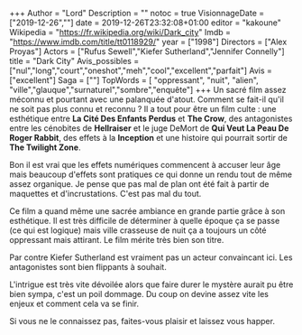 +++
Author = "Lord"
Description = ""
notoc = true
VisionnageDate = ["2019-12-26",""]
date = 2019-12-26T23:32:08+01:00
editor = "kakoune"
Wikipedia = "https://fr.wikipedia.org/wiki/Dark_city"
Imdb = "https://www.imdb.com/title/tt0118929/"
year = ["1998"]
Directors = ["Alex Proyas"]
Actors = ["Rufus Sewell","Kiefer Sutherland","Jennifer Connelly"]
title = "Dark City"
Avis_possibles = ["nul","long","court","oneshot","meh","cool","excellent","parfait"]
Avis = ["excellent"] 
Saga = [""]
TopWords = [  "oppressant", "nuit", "alien", "ville","glauque","surnaturel","sombre","enquête"]
+++
Un sacré film assez méconnu et pourtant avec une palanquée d'atout.
Comment se fait-il qu'il ne soit pas plus connu et reconnu ?
Il a tout pour être un film culte : une esthétique entre **La Cité Des Enfants Perdus** et **The Crow**, des antagonistes entre les cénobites de **Hellraiser** et le juge DeMort de **Qui Veut La Peau De Roger Rabbit**, des effets à la **Inception** et une histoire qui pourrait sortir de **The Twilight Zone**.

Bon il est vrai que les effets numériques commencent à accuser leur âge mais beaucoup d'effets sont pratiques ce qui donne un rendu tout de même assez organique.
Je pense que pas mal de plan ont été fait à partir de maquettes et d'incrustations.
C'est pas mal du tout.

Ce film a quand même une sacrée ambiance en grande partie grâce à son esthétique.
Il est très difficile de déterminer à quelle époque ça se passe (ce qui est logique) mais ville crasseuse de nuit ça a toujours un côté oppressant mais attirant.
Le film mérite très bien son titre.

Par contre Kiefer Sutherland est vraiment pas un acteur convaincant ici.
Les antagonistes sont bien flippants à souhait.

L'intrigue est très vite dévoilée alors que faire durer le mystère aurait pu être bien sympa, c'est un poil dommage.
Du coup on devine assez vite les enjeux et comment cela va se finir.

Si vous ne le connaissez pas, faites-vous plaisir et laissez vous happer.
